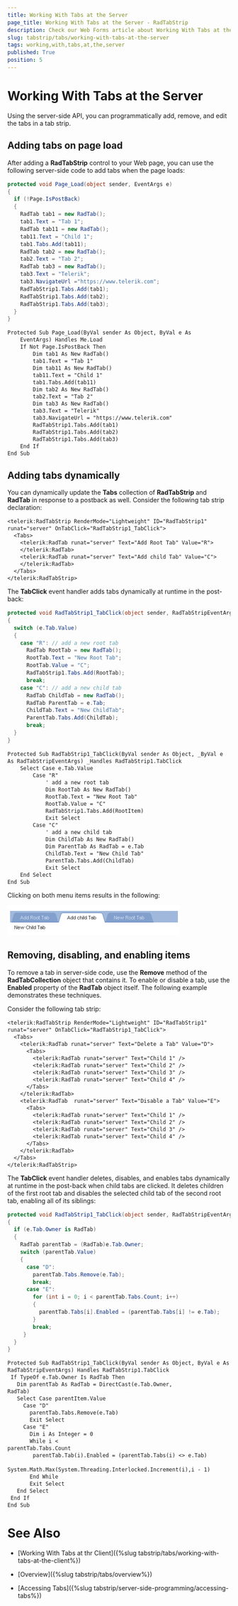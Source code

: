 ```yaml
---
title: Working With Tabs at the Server
page_title: Working With Tabs at the Server - RadTabStrip
description: Check our Web Forms article about Working With Tabs at the Server.
slug: tabstrip/tabs/working-with-tabs-at-the-server
tags: working,with,tabs,at,the,server
published: True
position: 5
---
```


# Working With Tabs at the Server

Using the server-side API, you can programmatically add, remove, and edit the tabs in a tab strip.

## Adding tabs on page load

After adding a **RadTabStrip** control to your Web page, you can use the following server-side code to add tabs when the page loads:


````C#
protected void Page_Load(object sender, EventArgs e)
{
  if (!Page.IsPostBack)
  {
    RadTab tab1 = new RadTab();
    tab1.Text = "Tab 1";
    RadTab tab11 = new RadTab();
    tab11.Text = "Child 1";
    tab1.Tabs.Add(tab11);
    RadTab tab2 = new RadTab();
    tab2.Text = "Tab 2";
    RadTab tab3 = new RadTab();
    tab3.Text = "Telerik";
    tab3.NavigateUrl ="https://www.telerik.com";
    RadTabStrip1.Tabs.Add(tab1);
    RadTabStrip1.Tabs.Add(tab2);
    RadTabStrip1.Tabs.Add(tab3);
  }
}				
````
````VB.NET
Protected Sub Page_Load(ByVal sender As Object, ByVal e As
    EventArgs) Handles Me.Load
    If Not Page.IsPostBack Then
        Dim tab1 As New RadTab()
        tab1.Text = "Tab 1"
        Dim tab11 As New RadTab()
        tab11.Text = "Child 1"
        tab1.Tabs.Add(tab11)
        Dim tab2 As New RadTab()
        tab2.Text = "Tab 2"
        Dim tab3 As New RadTab()
        tab3.Text = "Telerik"
        tab3.NavigateUrl = "https://www.telerik.com"
        RadTabStrip1.Tabs.Add(tab1)
        RadTabStrip1.Tabs.Add(tab2)
        RadTabStrip1.Tabs.Add(tab3)
    End If
End Sub		
````

## Adding tabs dynamically

You can dynamically update the **Tabs** collection of **RadTabStrip** and **RadTab** in response to a postback as well. Consider the following tab strip declaration:

````ASPNET	   	
<telerik:RadTabStrip RenderMode="Lightweight" ID="RadTabStrip1" runat="server" OnTabClick="RadTabStrip1_TabClick">
  <Tabs>
    <telerik:RadTab runat="server" Text="Add Root Tab" Value="R">
    </telerik:RadTab>
    <telerik:RadTab runat="server" Text="Add child Tab" Value="C">
    </telerik:RadTab>
  </Tabs>
</telerik:RadTabStrip>				
````

The **TabClick** event handler adds tabs dynamically at runtime in the post-back:


````C#
protected void RadTabStrip1_TabClick(object sender, RadTabStripEventArgs e)
{
  switch (e.Tab.Value)
  {
    case "R": // add a new root tab
      RadTab RootTab = new RadTab();
      RootTab.Text = "New Root Tab";
      RootTab.Value = "C";
      RadTabStrip1.Tabs.Add(RootTab);
      break;
    case "C": // add a new child tab
      RadTab ChildTab = new RadTab();
      RadTab ParentTab = e.Tab;
      ChildTab.Text = "New ChildTab";
      ParentTab.Tabs.Add(ChildTab);
      break;
  }
}				
````
````VB.NET
Protected Sub RadTabStrip1_TabClick(ByVal sender As Object, _ByVal e As RadTabStripEventArgs) _Handles RadTabStrip1.TabClick
    Select Case e.Tab.Value
        Case "R"
            ' add a new root tab
            Dim RootTab As New RadTab()
            RootTab.Text = "New Root Tab"
            RootTab.Value = "C"
            RadTabStrip1.Tabs.Add(RootItem)
            Exit Select
        Case "C"
            ' add a new child tab
            Dim ChildTab As New RadTab()
            Dim ParentTab As RadTab = e.Tab
            ChildTab.Text = "New Child Tab"
            ParentTab.Tabs.Add(ChildTab)
            Exit Select
    End Select
End Sub
````

Clicking on both menu items results in the following:

![Dynamic add](images/tabstrip_dynamicadd.png)

## Removing, disabling, and enabling items

To remove a tab in server-side code, use the **Remove** method of the **RadTabCollection** object that contains it. To enable or disable a tab, use the **Enabled** property of the **RadTab** object itself. The following example demonstrates these techniques.

Consider the following tab strip:

````ASPNET
<telerik:RadTabStrip RenderMode="Lightweight" ID="RadTabStrip1" runat="server" OnTabClick="RadTabStrip1_TabClick">
  <Tabs>
    <telerik:RadTab runat="server" Text="Delete a Tab" Value="D">
      <Tabs>
        <telerik:RadTab runat="server" Text="Child 1" />
        <telerik:RadTab runat="server" Text="Child 2" />
        <telerik:RadTab runat="server" Text="Child 3" />
        <telerik:RadTab runat="server" Text="Child 4" />
      </Tabs>
    </telerik:RadTab>
    <telerik:RadTab  runat="server" Text="Disable a Tab" Value="E">
      <Tabs>
        <telerik:RadTab runat="server" Text="Child 1" />
        <telerik:RadTab runat="server" Text="Child 2" />
        <telerik:RadTab runat="server" Text="Child 3" />
        <telerik:RadTab runat="server" Text="Child 4" />
      </Tabs>
    </telerik:RadTab>
  </Tabs>
</telerik:RadTabStrip>				
````

The **TabClick** event handler deletes, disables, and enables tabs dynamically at runtime in the post-back when child tabs are clicked. It deletes children of the first root tab and disables the selected child tab of the second root tab, enabling all of its siblings:

````C#
protected void RadTabStrip1_TabClick(object sender, RadTabStripEventArgs e)
{
  if (e.Tab.Owner is RadTab)
  {
    RadTab parentTab = (RadTab)e.Tab.Owner;
    switch (parentTab.Value)
    {
      case "D":
        parentTab.Tabs.Remove(e.Tab);
        break;
      case "E":
        for (int i = 0; i < parentTab.Tabs.Count; i++)
        {
          parentTab.Tabs[i].Enabled = (parentTab.Tabs[i] != e.Tab);
        }
        break;
     }
  }
}
````
````VB.NET
Protected Sub RadTabStrip1_TabClick(ByVal sender As Object, ByVal e As RadTabStripEventArgs) Handles RadTabStrip1.TabClick
 If TypeOf e.Tab.Owner Is RadTab Then
   Dim parentTab As RadTab = DirectCast(e.Tab.Owner,
RadTab)
   Select Case parentItem.Value
     Case "D"
       parentTab.Tabs.Remove(e.Tab)
       Exit Select
     Case "E"
       Dim i As Integer = 0
       While i <
parentTab.Tabs.Count
        parentTab.Tab(i).Enabled = (parentTab.Tabs(i) <> e.Tab)

System.Math.Max(System.Threading.Interlocked.Increment(i),i - 1)
       End While
       Exit Select
   End Select
 End If
End Sub				
````


# See Also

 * [Working With Tabs at thr Client]({%slug tabstrip/tabs/working-with-tabs-at-the-client%})

 * [Overview]({%slug tabstrip/tabs/overview%})

 * [Accessing Tabs]({%slug tabstrip/server-side-programming/accessing-tabs%})

